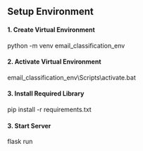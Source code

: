 ## Setup Environment

#### 1. Create Virtual Environment

python -m venv email_classification_env

#### 2. Activate Virtual Environment

email_classification_env\Scripts\activate.bat

#### 3. Install Required Library

pip install -r requirements.txt

#### 3. Start Server

flask run
